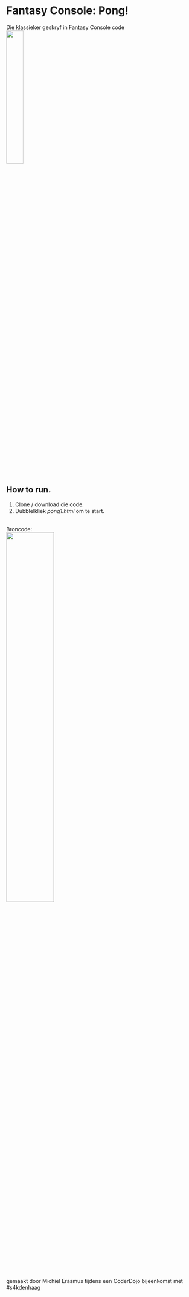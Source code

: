 
# Fantasy Console: Pong!
Die klassieker geskryf in Fantasy Console code<br/>
<img src="https://github.com/pappavis/Pong/blob/master/plaatjes/pong_code.png?raw=true" width="30%" height="30%">

## How to run.
1. Clone / download die code.<br/> 
2. Dubblelkliek <i>pong1.html</i> om te start.<br/> 
<br/> 
Broncode:<br/>
<img src="https://github.com/pappavis/Pong/blob/master/plaatjes/pong_spel.png?raw=true" width="50%" height="50%"><br/>
<br/>
gemaakt door Michiel Erasmus tijdens een CoderDojo bijeenkomst met #s4kdenhaag<br/>
